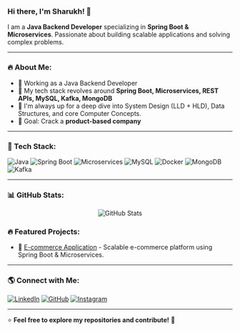 ### Hi there, I'm Sharukh! 👋

I am a **Java Backend Developer** specializing in **Spring Boot & Microservices**. Passionate about building scalable applications and solving complex problems.

---

### 🔥 About Me:
- 💼 Working as a Java Backend Developer
- 🚀 My tech stack revolves around **Spring Boot, Microservices, REST APIs, MySQL, Kafka, MongoDB**
- 🌱 I'm always up for a deep dive into System Design (LLD + HLD), Data Structures, and core Computer Concepts.
- 🎯 Goal: Crack a **product-based company**

---

### 🚀 Tech Stack:
![Java](https://img.shields.io/badge/Java-ED8B00?style=for-the-badge&logo=java&logoColor=white)
![Spring Boot](https://img.shields.io/badge/Spring%20Boot-6DB33F?style=for-the-badge&logo=spring-boot&logoColor=white)
![Microservices](https://img.shields.io/badge/Microservices-ff9800?style=for-the-badge)
![MySQL](https://img.shields.io/badge/MySQL-4479A1?style=for-the-badge&logo=mysql&logoColor=white)
![Docker](https://img.shields.io/badge/Docker-2496ED?style=for-the-badge&logo=docker&logoColor=white)
![MongoDB](https://img.shields.io/badge/MongoDB-47A248?style=for-the-badge&logo=mongodb&logoColor=white)
![Kafka](https://img.shields.io/badge/Apache%20Kafka-231F20?style=for-the-badge&logo=apache-kafka&logoColor=white)

---

### 📊 GitHub Stats:
<p align="center">
  <img src="https://github-readme-stats.vercel.app/api?username=Sharukh&show_icons=true&theme=tokyonight" alt="GitHub Stats" />
</p

---

### 🔥 Featured Projects:
- 🚀 [E-commerce Application](https://github.com/your-repo) - Scalable e-commerce platform using Spring Boot & Microservices.

---

### 🌎 Connect with Me:
[![LinkedIn](https://img.shields.io/badge/LinkedIn-0077B5?style=for-the-badge&logo=linkedin&logoColor=white)](https://www.linkedin.com/in/mahammad-sharukh-shaik-6426a7217?lipi=urn%3Ali%3Apage%3Ad_flagship3_profile_view_base_contact_details%3BGvj2GN%2BVTUWSLGz7lRXgaw%3D%3D)
[![GitHub](https://img.shields.io/badge/GitHub-181717?style=for-the-badge&logo=github&logoColor=white)](https://github.com/Sharukh)
[![Instagram](https://img.shields.io/badge/Instagram-E4405F?style=for-the-badge&logo=instagram&logoColor=white)](https://www.instagram.com/sharukh_shaikh_0786?igsh=ZmZodGZ6c3VyaHVt)

---

⭐ **Feel free to explore my repositories and contribute!** 🚀
